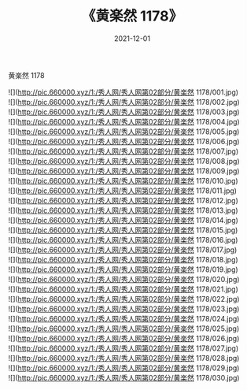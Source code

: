 ﻿---
layout: post
title:  《黄楽然 1178》
date:   2021-12-01
img: http://pic.660000.xyz/1:/秀人网/秀人网第02部分/黄楽然 1178/000.jpg
categories: [美女, 清纯, 唯美]
---

黄楽然 1178

  ![](http://pic.660000.xyz/1:/秀人网/秀人网第02部分/黄楽然 1178/001.jpg) <br> ![](http://pic.660000.xyz/1:/秀人网/秀人网第02部分/黄楽然 1178/002.jpg) <br> ![](http://pic.660000.xyz/1:/秀人网/秀人网第02部分/黄楽然 1178/003.jpg) <br> ![](http://pic.660000.xyz/1:/秀人网/秀人网第02部分/黄楽然 1178/004.jpg) <br> ![](http://pic.660000.xyz/1:/秀人网/秀人网第02部分/黄楽然 1178/005.jpg) <br> ![](http://pic.660000.xyz/1:/秀人网/秀人网第02部分/黄楽然 1178/006.jpg) <br> ![](http://pic.660000.xyz/1:/秀人网/秀人网第02部分/黄楽然 1178/007.jpg) <br> ![](http://pic.660000.xyz/1:/秀人网/秀人网第02部分/黄楽然 1178/008.jpg) <br> ![](http://pic.660000.xyz/1:/秀人网/秀人网第02部分/黄楽然 1178/009.jpg) <br> ![](http://pic.660000.xyz/1:/秀人网/秀人网第02部分/黄楽然 1178/010.jpg) <br> ![](http://pic.660000.xyz/1:/秀人网/秀人网第02部分/黄楽然 1178/011.jpg) <br> ![](http://pic.660000.xyz/1:/秀人网/秀人网第02部分/黄楽然 1178/012.jpg) <br> ![](http://pic.660000.xyz/1:/秀人网/秀人网第02部分/黄楽然 1178/013.jpg) <br> ![](http://pic.660000.xyz/1:/秀人网/秀人网第02部分/黄楽然 1178/014.jpg) <br> ![](http://pic.660000.xyz/1:/秀人网/秀人网第02部分/黄楽然 1178/015.jpg) <br> ![](http://pic.660000.xyz/1:/秀人网/秀人网第02部分/黄楽然 1178/016.jpg) <br> ![](http://pic.660000.xyz/1:/秀人网/秀人网第02部分/黄楽然 1178/017.jpg) <br> ![](http://pic.660000.xyz/1:/秀人网/秀人网第02部分/黄楽然 1178/018.jpg) <br> ![](http://pic.660000.xyz/1:/秀人网/秀人网第02部分/黄楽然 1178/019.jpg) <br> ![](http://pic.660000.xyz/1:/秀人网/秀人网第02部分/黄楽然 1178/020.jpg) <br> ![](http://pic.660000.xyz/1:/秀人网/秀人网第02部分/黄楽然 1178/021.jpg) <br> ![](http://pic.660000.xyz/1:/秀人网/秀人网第02部分/黄楽然 1178/022.jpg) <br> ![](http://pic.660000.xyz/1:/秀人网/秀人网第02部分/黄楽然 1178/023.jpg) <br> ![](http://pic.660000.xyz/1:/秀人网/秀人网第02部分/黄楽然 1178/024.jpg) <br> ![](http://pic.660000.xyz/1:/秀人网/秀人网第02部分/黄楽然 1178/025.jpg) <br> ![](http://pic.660000.xyz/1:/秀人网/秀人网第02部分/黄楽然 1178/026.jpg) <br> ![](http://pic.660000.xyz/1:/秀人网/秀人网第02部分/黄楽然 1178/027.jpg) <br> ![](http://pic.660000.xyz/1:/秀人网/秀人网第02部分/黄楽然 1178/028.jpg) <br> ![](http://pic.660000.xyz/1:/秀人网/秀人网第02部分/黄楽然 1178/029.jpg) <br> ![](http://pic.660000.xyz/1:/秀人网/秀人网第02部分/黄楽然 1178/030.jpg) <br>